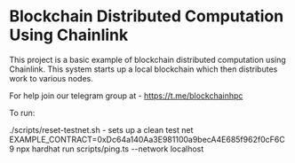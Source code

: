 # Blockchain Distributed Computation Using Chainlink

This project is a basic example of blockchain distributed computation using
Chainlink.  This system starts up a local blockchain which then distributes
work to various nodes.

For help join our telegram group at - https://t.me/blockchainhpc

To run:

./scripts/reset-testnet.sh - sets up a clean test net
EXAMPLE_CONTRACT=0xDc64a140Aa3E981100a9becA4E685f962f0cF6C9 npx hardhat run scripts/ping.ts --network localhost
